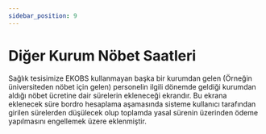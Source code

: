 ```yaml
---
sidebar_position: 9
---
```


# Diğer Kurum Nöbet Saatleri

Sağlık tesisimize EKOBS kullanmayan başka bir kurumdan gelen (Örneğin üniversiteden nöbet için gelen) personelin ilgili dönemde geldiği kurumdan aldığı nöbet ücretine dair sürelerin ekleneceği ekrandır. Bu ekrana eklenecek süre bordro hesaplama aşamasında sisteme kullanıcı tarafından girilen sürelerden düşülecek olup toplamda yasal sürenin üzerinden ödeme yapılmasını engellemek üzere eklenmiştir.
